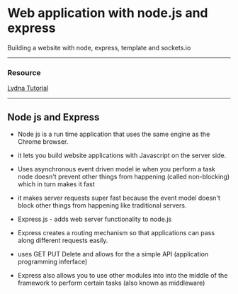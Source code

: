 # Web application with node.js and express

Building a website with node, express, template and sockets.io

---
### Resource

[Lydna Tutorial](https://www.lynda.com/Express-js-tutorials/What-you-should-know/502310/519123-4.html)

---


## Node js and Express

- Node js is a run time application that uses the same engine as the Chrome browser.

- it lets you build website applications with Javascript on the server side.

- Uses asynchronous event driven model ie when you perform a task node doesn't prevent other things from happening (called non-blocking) which in turn makes it fast

- it makes server requests super fast because the event model doesn't block other things from happening like traditional servers.

- Express.js - adds web server functionality to node.js

- Express creates a routing mechanism so that applications can pass along different requests easily.

- uses GET PUT Delete and allows for the a simple API (application programming inferface)

- Express also allows you to use other modules into into the middle of the framework to perform certain tasks (also known as middleware)

